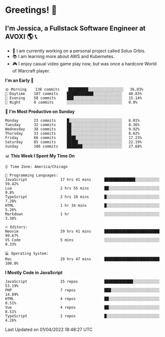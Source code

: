 # Greetings! 🧠

## I'm Jessica, a Fullstack Software Engineer at AVOXI 🌎 📞

- 🌟 I am currently working on a personal project called Solus Orbis.
- 📚 I am learning more about AWS and Kubernetes.
- 🎮 I enjoy casual video game play now, but was once a hardcore World of Warcraft player.

<!--START_SECTION:waka-->
**I'm an Early 🐤** 

```text
🌞 Morning    138 commits    █████████░░░░░░░░░░░░░░░░   36.03% 
🌆 Daytime    187 commits    ████████████░░░░░░░░░░░░░   48.83% 
🌃 Evening    58 commits     ███░░░░░░░░░░░░░░░░░░░░░░   15.14% 
🌙 Night      0 commits      ░░░░░░░░░░░░░░░░░░░░░░░░░   0.0%

```
📅 **I'm Most Productive on Sunday** 

```text
Monday       23 commits     █░░░░░░░░░░░░░░░░░░░░░░░░   6.01% 
Tuesday      32 commits     ██░░░░░░░░░░░░░░░░░░░░░░░   8.36% 
Wednesday    38 commits     ██░░░░░░░░░░░░░░░░░░░░░░░   9.92% 
Thursday     33 commits     ██░░░░░░░░░░░░░░░░░░░░░░░   8.62% 
Friday       66 commits     ████░░░░░░░░░░░░░░░░░░░░░   17.23% 
Saturday     85 commits     █████░░░░░░░░░░░░░░░░░░░░   22.19% 
Sunday       106 commits    ███████░░░░░░░░░░░░░░░░░░   27.68%

```


📊 **This Week I Spent My Time On** 

```text
⌚︎ Time Zone: America/Chicago

💬 Programming Languages: 
JavaScript               17 hrs 41 mins      ██████████████░░░░░░░░░░░   59.42% 
Lua                      2 hrs 55 mins       ██░░░░░░░░░░░░░░░░░░░░░░░   9.8% 
TypeScript               2 hrs 10 mins       █░░░░░░░░░░░░░░░░░░░░░░░░   7.28% 
HTML                     1 hr 34 mins        █░░░░░░░░░░░░░░░░░░░░░░░░   5.26% 
Markdown                 1 hr                ░░░░░░░░░░░░░░░░░░░░░░░░░   3.38%

🔥 Editors: 
Neovim                   29 hrs 41 mins      █████████████████████████   99.67% 
VS Code                  5 mins              ░░░░░░░░░░░░░░░░░░░░░░░░░   0.33%

💻 Operating System: 
Mac                      29 hrs 47 mins      █████████████████████████   100.0%

```

**I Mostly Code in JavaScript** 

```text
JavaScript               25 repos            █████████████░░░░░░░░░░░░   53.19% 
PHP                      7 repos             ███░░░░░░░░░░░░░░░░░░░░░░   14.89% 
HTML                     4 repos             ██░░░░░░░░░░░░░░░░░░░░░░░   8.51% 
Vue                      4 repos             ██░░░░░░░░░░░░░░░░░░░░░░░   8.51% 
TypeScript               2 repos             █░░░░░░░░░░░░░░░░░░░░░░░░   4.26%

```



 Last Updated on 01/04/2022 18:48:27 UTC
<!--END_SECTION:waka-->

<!--
**jessikuh/jessikuh** is a ✨ _special_ ✨ repository because its `README.md` (this file) appears on your GitHub profile.

Here are some ideas to get you started:

- 🔭 I’m currently working on ...
- 🌱 I’m currently learning ...
- 👯 I’m looking to collaborate on ...
- 🤔 I’m looking for help with ...
- 💬 Ask me about ...
- 📫 How to reach me: ...
- 😄 Pronouns: ...
- ⚡ Fun fact: ...
-->

